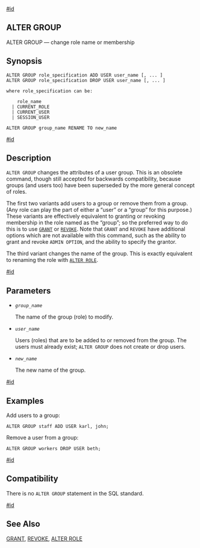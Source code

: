 [#id](#SQL-ALTERGROUP)

## ALTER GROUP

ALTER GROUP — change role name or membership

## Synopsis

```
ALTER GROUP role_specification ADD USER user_name [, ... ]
ALTER GROUP role_specification DROP USER user_name [, ... ]

where role_specification can be:

    role_name
  | CURRENT_ROLE
  | CURRENT_USER
  | SESSION_USER

ALTER GROUP group_name RENAME TO new_name
```

[#id](#id-1.9.3.15.5)

## Description

`ALTER GROUP` changes the attributes of a user group. This is an obsolete command, though still accepted for backwards compatibility, because groups (and users too) have been superseded by the more general concept of roles.

The first two variants add users to a group or remove them from a group. (Any role can play the part of either a “user” or a “group” for this purpose.) These variants are effectively equivalent to granting or revoking membership in the role named as the “group”; so the preferred way to do this is to use [`GRANT`](sql-grant) or [`REVOKE`](sql-revoke). Note that `GRANT` and `REVOKE` have additional options which are not available with this command, such as the ability to grant and revoke `ADMIN OPTION`, and the ability to specify the grantor.

The third variant changes the name of the group. This is exactly equivalent to renaming the role with [`ALTER ROLE`](sql-alterrole).

[#id](#id-1.9.3.15.6)

## Parameters

* *`group_name`*

  The name of the group (role) to modify.

* *`user_name`*

  Users (roles) that are to be added to or removed from the group. The users must already exist; `ALTER GROUP` does not create or drop users.

* *`new_name`*

  The new name of the group.

[#id](#id-1.9.3.15.7)

## Examples

Add users to a group:

```
ALTER GROUP staff ADD USER karl, john;
```

Remove a user from a group:

```
ALTER GROUP workers DROP USER beth;
```

[#id](#id-1.9.3.15.8)

## Compatibility

There is no `ALTER GROUP` statement in the SQL standard.

[#id](#id-1.9.3.15.9)

## See Also

[GRANT](sql-grant), [REVOKE](sql-revoke), [ALTER ROLE](sql-alterrole)